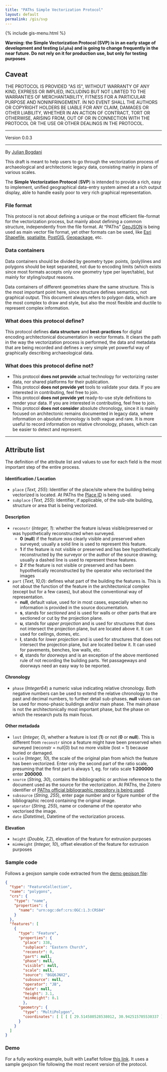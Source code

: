 ```yaml
---
title: "PAThs Simple Vectorization Protocol"
layout: default
permalink: /gis/svp
---
```


{% include gis-menu.html %}


**Warning: the Simple Vectorization Protocol (SVP) is in an early stage of development and testing (`alpha`) and is going to change frequently in the near future. Do not rely on it for production use, but only for testing purposes**

## Caveat
THE PROTOCOL IS PROVIDED "AS IS", WITHOUT WARRANTY OF ANY KIND,
EXPRESS OR IMPLIED, INCLUDING BUT NOT LIMITED TO THE WARRANTIES
OF MERCHANTABILITY, FITNESS FOR A PARTICULAR PURPOSE AND
NONINFRINGEMENT. IN NO EVENT SHALL THE AUTHORS OR COPYRIGHT
HOLDERS BE LIABLE FOR ANY CLAIM, DAMAGES OR OTHER LIABILITY,
WHETHER IN AN ACTION OF CONTRACT, TORT OR OTHERWISE, ARISING
FROM, OUT OF OR IN CONNECTION WITH THE PROTOCOL OR THE USE OR
OTHER DEALINGS IN THE PROTOCOL.

---

Version 0.0.3

---

By [Julian Bogdani](julian.bogdani@uniroma1.it)

This draft is meant to help users to go through the vectorization process of archaeological and architectonic legacy data, consisting mainly in plans of various scales.

The **Simple Vectorization Protocol** (**SVP**) is intended to provide a rich, easy to implement, unified geographical data-entry system aimed at a rich output display, able to handle easily poor to very rich graphical representation.


### File format
This protocol is not about defining a unique or the most efficient file-format for the vectorization process, but mainly about defining a common structure, independently from the file format. At “PAThs” [GeoJSON](https://en.wikipedia.org/wiki/GeoJSON) is being used as main vector file format, yet other formats can be used, like [Esri Shapefile](https://en.wikipedia.org/wiki/Shapefile), [spatialite](https://en.wikipedia.org/wiki/SpatiaLite), [PostGIS](https://en.wikipedia.org/wiki/PostGIS), [Geopackage](https://en.wikipedia.org/wiki/GeoPackage), etc.

### Data containers
Data containers should be divided by geometry type: points, (poly)lines and polygons should be kept separated, not due to encoding limits (which exists since most formats accepts only one geometry type per layer/table), but mainly for styling/output reasons.

Data containers of different geometries share the same structure. This is the most important point here, since structure defines semantics, not graphical output. This document always refers to polygon data, which are the most complex to draw and style, but also the most flexible and ductile to represent complex information.

### What does this protocol define?
This protocol defines **data structure** and **best-practices** for digital encoding architectonical documentation in vector formats. It clears the path in the way the vectorization process is performed, the data and metadata that are being recorded and defines a very simple yet powerful way of graphically describing archaeological data.

### What does this protocol define not?
- This protocol **does not provide** actual technology for vectorizing raster data, nor shared platforms for their publication.
- This protocol **does not provide yet** tools to validate your data. If you are interested in contributing, feel free to join.
- This protocol **does not provide yet** ready-to-use style definitions to render your data. If you are interested in contributing, feel free to join.
- This protocol **does not consider** absolute chronology, since it is mainly focused on architectonic remains documented in legacy data, where information on absolute chronology is both vague and rare. It is more useful to record information on relative chronology, phases, which can be easier to detect and represent.

---

## Attribute list
The definition of the attribute list and values to use for each field is the most important step of the entire process.

#### Identification / Location
- `place` (*Text, 255*): Identifier of the place/site where the building being vectorized is located. At PAThs the [Place ID](https://docs.paths-erc.eu/handbook/places#id) is being used.
- `subplace` (*Text, 255*): Identifier, if applicable, of the sub-site building, structure or area that is being vectorized.

#### Description
- `reconstr` (*Integer, 1*): whether the feature is/was visible/preserved or was hypothetically reconstructed when surveyed.
  - **0** (**null**) if the feature was clearly visible and preserved when surveyed; usually a solid line is used to represent this feature.
  - **1** if the feature is not visible or preserved and has bee hypothetically reconstructed by the surveyor or the author of the source drawing; usually a dashed line is used to represent these features.
  - **2** if the feature is not visible or preserved and has been hypothetically reconstructed by the operator who vectorised the images
- `part` (*Text, 10,0*): defines what part of the building the features is. This is not about the function of the feature in the architectonical complex (except but for a few cases), but about the conventional way of representation.
  - **null**, default value, used for in most cases, especially when no information is provided in the source documentation.
  - **s**, stands for *sectioned* and is used for walls or other parts that are sectioned or cut by the projection plane.
  - **u**, stands for *upper projection* and is used for structures that does not intersect the projection plane, but are located above it. It can used for ceilings, domes, etc.
  - **l**, stands for *lower projection* and is used for structures that does not intersect the projection plane, but are located below it. It can used for pavements, benches, low walls, etc.
  - **d**, stands for *doorways* and is an exception of the above mentioned rule of not recording the building parts. Yet passageways and doorways need an easy way to be reported.

#### Chronology
- `phase` (*Integer64*) a numeric value indicating relative chronology. Both negative numbers can be used to extend the relative chronology to the past and decimal numbers, to further detail sub-phases. **null** values can be used for mono-phasic buildings and/or main phase. The main phase is not the architectonically most important phase, but the phase on which the research puts its main focus.

#### Other metadada
- `lost` (*Integer, 0*), whether a feature is lost (**1**) or not (**0** or **null**). This is different from `reconstr` since a feature might have been preserved when surveyed (reconstr = null\|0) but no more visible (lost = 1) because buried or damaged.
- `scale` (*Integer, 10*), the scale of the original plan from which the feature has been vectorized. Enter only the second part of the ratio scale, presuming that the first part is always 1, eg. for ratio scale **1:200000** enter **200000**.
- `source` (*String, 30*), contains the bibliographic or archive reference to the document used as the source for the vectorization. At PAThs, the Zotero identifier of [PAThs official bibliographic repository is being used](https://www.zotero.org/groups/2189557/erc-paths).
- `subsource` (*String, 255*), enter page number and or figure number of the bibliographic record containing the original image.
- `operator` (*String, 255*), name or codename of the operator who vectorised the image.
- `date` (*Datetime*), Datetime of the vectorization process.

#### Elevation
- `height` (*Double, 7,2*), elevation of the feature for extrusion purposes
- `minHeight` (*Integer, 10*), offset elevation of the feature for extrusion purposes

### Sample code
Follows a geojson sample code extracted from the [demo geojson file](/data/geojson/taposiris.geojson):

```json
{
  "type": "FeatureCollection",
  "name": "polygons",
  "crs": {
    "type": "name",
    "properties": {
      "name": "urn:ogc:def:crs:OGC:1.3:CRS84"
    }
  },
  "features": [
    {
      "type": "Feature",
      "properties": {
        "place": 338,
        "subplace": "Eastern Church",
        "reconstr": 0,
        "part": null,
        "phase": null,
        "visible": null,
        "scale": null,
        "source": "BGQ6JNX2",
        "subsource": null,
        "operator": "JB",
        "date": null,
        "height": 3.1,
        "minHeight": 0.1
        },
      "geometry": {
        "type": "MultiPolygon",
        "coordinates": [ [ [ [ 29.514580528538012, 30.942515705530337 ], [ 29.514570907686849, 30.942528387561413 ], [ 29.514574551948652, 30.942530574118496 ], [ 29.514583443947455, 30.942518183628362 ], [ 29.514580528538012, 30.942515705530337 ] ] ] ]
      }
    }
  ]
}
```

### Demo
For a fully working example, built with Leaflet follow [this link](./leaflet-example/). It uses a sample geojson file following the most recent version of the protocol.
